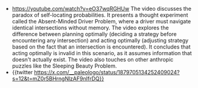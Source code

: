 - https://youtube.com/watch?v=eO37wqRGHUw
  The video discusses the paradox of self-locating probabilities. It presents a thought experiment called the Absent-Minded Driver Problem, where a driver must navigate identical intersections without memory. The video explores the difference between planning optimally (deciding a strategy before encountering any intersection) and acting optimally (adjusting strategy based on the fact that an intersection is encountered). It concludes that acting optimally is invalid in this scenario, as it assumes information that doesn't actually exist. The video also touches on other anthropic puzzles like the Sleeping Beauty Problem.
- {{twitter https://x.com/__paleologo/status/1879705134252409024?s=12&t=mZ0r5BHrngNlzAF9nIfrDQ}}
